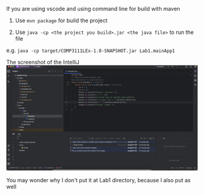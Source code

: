 If you are using vscode and using command line for build with maven

1. Use `mvn package` for build the project

2. Use `java -cp <the project you build>.jar <the java file>` to run the file

e.g. `java -cp target/COMP3111LEx-1.0-SNAPSHOT.jar Lab1.mainApp1`

The screenshot of the IntelliJ 
![IntelliJ](/assets/intellij-screenshot.png)

You may wonder why I don't put it at Lab1 directory, because I also put as well 
